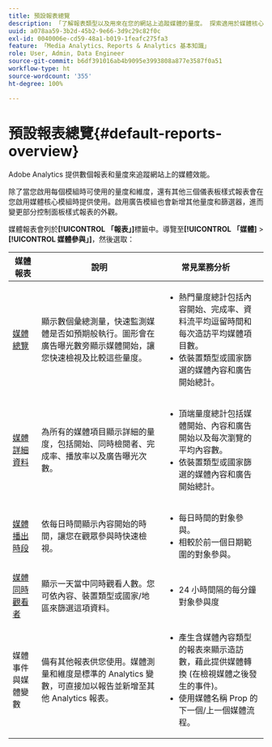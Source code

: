 ```yaml
---
title: 預設報表總覽
description: 「了解報表類型以及用來在您的網站上追蹤媒體的量度。 探索適用於媒體核心模組的儀表板式報表。」
uuid: a078aa59-3b2d-45b2-9e66-3d9c29c82f0c
exl-id: 0040006e-cd59-48a1-b019-1feafc275fa3
feature: 「Media Analytics、Reports & Analytics 基本知識」
role: User, Admin, Data Engineer
source-git-commit: b6df391016ab4b9095e3993808a877e3587f0a51
workflow-type: ht
source-wordcount: '355'
ht-degree: 100%

---
```


# 預設報表總覽{#default-reports-overview}

Adobe Analytics 提供數個報表和量度來追蹤網站上的媒體效能。

除了當您啟用每個模組時可使用的量度和維度，還有其他三個儀表板樣式報表會在您啟用媒體核心模組時提供使用。啟用廣告模組也會新增其他量度和篩選器，進而變更部分控制面板樣式報表的外觀。

媒體報表會列於&#x200B;**[!UICONTROL 「報表」]**&#x200B;標籤中。導覽至&#x200B;**[!UICONTROL 「媒體]** > **[!UICONTROL 媒體參與」]**，然後選取：

| 媒體報表 | 說明 | 常見業務分析       |
| --- | --- | --- |
| [媒體總覽](media-reports-overview.md) | 顯示數個彙總測量，快速監測媒體是否如預期般執行。圖形會在廣告曝光數旁顯示媒體開始，讓您快速檢視及比較這些量度。 | <ul> <li>熱門量度總計包括內容開始、完成率、資料流平均逗留時間和每次造訪平均媒體項目數。  </li> <li>依裝置類型或國家篩選的媒體內容和廣告開始總計。  </li> </ul> |
| [媒體詳細資料](media-reports-detail.md) | 為所有的媒體項目顯示詳細的量度，包括開始、同時檢閱者、完成率、播放率以及廣告曝光次數。 | <ul> <li>頂端量度總計包括媒體開始、內容和廣告開始以及每次瀏覽的平均內容數。  </li> <li>依裝置類型或國家篩選的媒體內容和廣告開始總計。  </li> </ul> |
| [媒體播出時段](media-reports-daypart.md) | 依每日時間顯示內容開始的時間，讓您在觀眾參與時快速檢視。 | <ul> <li>每日時間的對象參與。  </li> <li>相較於前一個日期範圍的對象參與。  </li> </ul> |
| [媒體同時觀看者](media-concurrent-viewers.md) | 顯示一天當中同時觀看人數。您可依內容、裝置類型或國家/地區來篩選這項資料。 | <ul> <li>24 小時間隔的每分鐘對象參與度  </li> </ul> |
| 媒體事件與媒體變數 | 備有其他報表供您使用。媒體測量和維度是標準的 Analytics 變數，可直接加以報告並新增至其他 Analytics 報表。 | <ul> <li>產生含媒體內容類型的報表來顯示造訪數，藉此提供媒體轉換 (在檢視媒體之後發生的事件)。  </li> <li>使用媒體名稱 Prop 的下一個/上一個媒體流程。  </li> </ul> |
